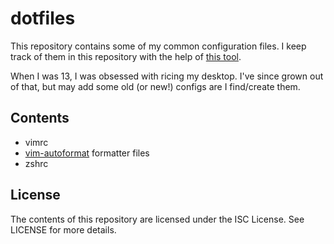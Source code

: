 # dotfiles

This repository contains some of my common configuration files. I keep track of
them in this repository with the help of
[this tool](https://github.com/jbernard/dotfiles).

When I was 13, I was obsessed with ricing my desktop. I've since grown out of
that, but may add some old (or new!) configs are I find/create them.

## Contents
 - vimrc
 - [vim-autoformat](https://github.com/Chiel92/vim-autoformat) formatter files
 - zshrc

## License
The contents of this repository are licensed under the ISC License. See LICENSE
for more details.
